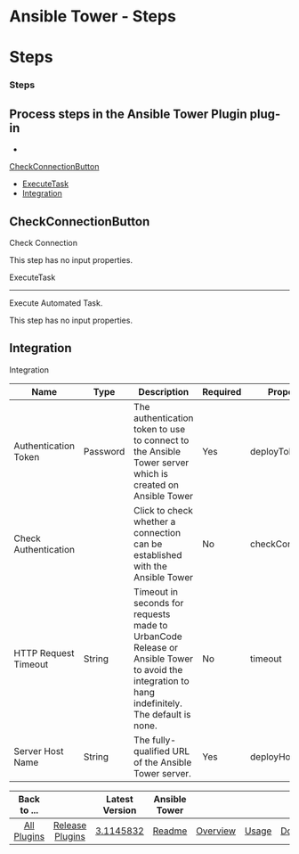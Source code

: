 
Ansible Tower - Steps
=====================

# Steps


### Steps



Process steps in the Ansible Tower Plugin plug-in
-------------------------------------------------

*
[CheckConnectionButton](#checkconnectionbutton)
* [ExecuteTask](#executetask)
* [Integration](#integration)



CheckConnectionButton
---------------------

Check Connection

This step has no input properties.



ExecuteTask

-----------

Execute Automated Task.

This step has no input properties.



Integration
-----------

Integration



| Name | Type | Description | Required | Property Name |
| --- | --- | --- | --- | --- |
| Authentication Token | Password | The authentication token to use to connect to the Ansible Tower server which is created on Ansible Tower | Yes | deployToken |
| Check Authentication |  | Click to check whether a connection can be established with the Ansible Tower | No | checkConnectionButton |
| HTTP Request Timeout | String | Timeout in seconds for requests made to UrbanCode Release or Ansible Tower to avoid the integration to hang indefinitely. The default is none. | No | timeout |
| Server Host Name | String | The fully-qualified URL of the Ansible Tower server. | Yes | deployHostName |


|Back to ...||Latest Version|Ansible Tower ||||
| :---: | :---: | :---: | :---: | :---: | :---: | :---: |
|[All Plugins](../../index.md)|[Release Plugins](../README.md)|[3.1145832](https://raw.githubusercontent.com/UrbanCode/IBM-UCR-PLUGINS/main/files/ucr-plugin-ansible/ucr-plugin-ansible-tower-3.1145832.zip)|[Readme](README.md)|[Overview](overview.md)|[Usage](usage.md)|[Downloads](downloads.md)|
